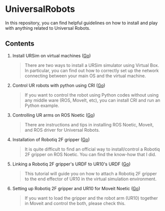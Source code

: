 # UniversalRobots
In this repository, you can find helpful guidelines on how to install and play with anything related to Universal Robots.

Contents
----------------

1. Install URSim on virtual machines ([Go](./URSim_on_VM/README.md))

    > There are two ways to install a URSim simulator using Virtual Box. In particular, you can find out how to correctly set up the network connecting between your main OS and the virtual machine.

2. Control UR robots with python using CRI ([Go](./CRI_installation_guide/README.md))

    > If you want to control the robot using Python codes without using any middle ware (ROS, MoveIt, etc), you can install CRI and run an Python example.

3. Controlling UR arms on ROS Noetic ([Go](./Installation_guides/01_UR10_on_ROS-noetic/README.md))

    > There are instructions and tips in installing ROS Noetic, Moveit, and ROS driver for Universal Robots.

4. Installation of Robotiq 2F gripper ([Go](./Installation_guides/02_Robotiq_2F_gripper/README.md))

    > It is quite difficult to find an official way to install/control a Robotiq 2F gripper on ROS Noetic. You can find the know-how that I did.

5. Linking a Robotiq 2F gripper's URDF to UR10's URDF ([Go](./Installation_guides/02_Robotiq_2F_gripper/Create_URDF.md))

    > This tutorial will guide you on how to attach a Robotiq 2F gripper to the end effector of UR10 in the virtual simulation environment.

6. Setting up Robotiq 2F gripper and UR10 for Moveit Noetic ([Go](./Installation_guides/02_Robotiq_2F_gripper/Moveit_setup.md))

    > If you want to load the gripper and the robot arm (UR10) together in Moveit and control the both, please check this.